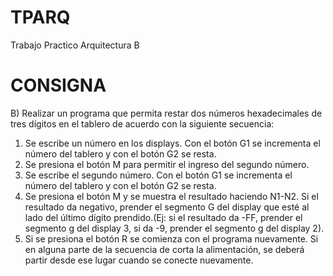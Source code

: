 # TPARQ
Trabajo Practico Arquitectura B

# CONSIGNA


B)	Realizar un programa que permita restar dos números hexadecimales de tres dígitos en el tablero de acuerdo con la siguiente secuencia: 
1.	Se escribe un número en los displays. Con el botón G1 se incrementa el número del tablero y con el botón G2 se resta.  
2.	Se presiona el botón M para permitir el ingreso del segundo número.
3.	Se escribe el segundo número. Con el botón G1 se incrementa el número del tablero y con el botón G2 se resta.  
4.	Se presiona el botón M y se muestra el resultado haciendo N1-N2. Si el resultado da negativo, prender el segmento G del display que esté al lado del último dígito prendido.(Ej: si el resultado da -FF, prender el segmento g del display 3, si da -9, prender el segmento g del display 2). 
5.	Si se presiona el botón R se comienza con el programa nuevamente. 
Si en alguna parte de la secuencia de corta la alimentación, se deberá partir desde ese lugar cuando se conecte nuevamente. 


